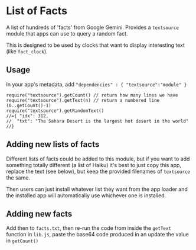 # List of Facts

A list of hundreds of 'facts' from Google Gemini. Provides a `textsource` module that apps can use to query a random fact.

This is designed to be used by clocks that want to display interesting text (like `fact_clock`).

## Usage

In your app's metadata, add `"dependencies" : { "textsource":"module" }`

```JS
require("textsource").getCount() // return how many lines we have
require("textsource").getText(n) // return a numbered line (0..getCount()-1)
require("textsource").getRandomText()
//={ "idx": 312,
//  "txt": "The Sahara Desert is the largest hot desert in the world"
//}
```

## Adding new lists of facts

Different lists of facts could be added to this module, but if you want to add something totally different (a list of Haiku)
it's best to just copy this app, replace the text (see below), but keep the provided filenames of `textsource` the same.

Then users can just install whatever list they want from the app loader and the installed app will automatically
use whichever one is installed.

## Adding new facts

Add then to `facts.txt`, then re-run the code from inside the `getText` function in `lib.js`, paste the base64 code produced in an update the value in `getCount()`
